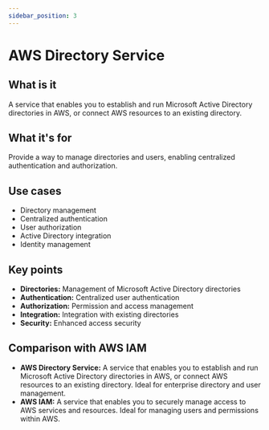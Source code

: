 ```yaml
---
sidebar_position: 3
---
```


# AWS Directory Service

## What is it
A service that enables you to establish and run Microsoft Active Directory directories in AWS, or connect AWS resources to an existing directory.

## What it's for
Provide a way to manage directories and users, enabling centralized authentication and authorization.

## Use cases
- Directory management
- Centralized authentication
- User authorization
- Active Directory integration
- Identity management

## Key points
- **Directories:** Management of Microsoft Active Directory directories
- **Authentication:** Centralized user authentication
- **Authorization:** Permission and access management
- **Integration:** Integration with existing directories
- **Security:** Enhanced access security

## Comparison with AWS IAM
- **AWS Directory Service:** A service that enables you to establish and run Microsoft Active Directory directories in AWS, or connect AWS resources to an existing directory. Ideal for enterprise directory and user management.
- **AWS IAM:** A service that enables you to securely manage access to AWS services and resources. Ideal for managing users and permissions within AWS. 